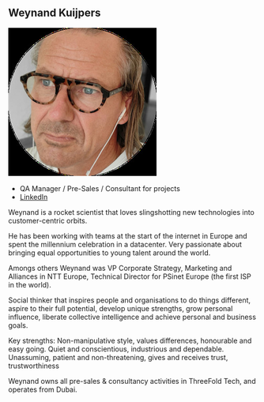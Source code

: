 ## Weynand Kuijpers

![weynand_kuijpers](img/weynand_kuijpers.jpg)

- QA Manager / Pre-Sales / Consultant for projects
- [LinkedIn](https://www.linkedin.com/in/weynandkuijpers/)

Weynand is a rocket scientist that loves slingshotting new technologies into customer-centric orbits. 

He has been working with teams at the start of the internet in Europe and spent the millennium celebration in a datacenter. Very passionate about bringing equal opportunities to young talent around the world.

Amongs others Weynand was VP Corporate Strategy, Marketing and Alliances in NTT Europe, Technical Director for PSinet Europe (the first ISP in the world).

Social thinker that inspires people and organisations to do things different, aspire to their full potential, develop unique strengths, grow personal influence, liberate collective intelligence and achieve personal and business goals.

Key strengths: Non-manipulative style, values differences, honourable and easy going. Quiet and conscientious, industrious and dependable. Unassuming, patient and non-threatening, gives and receives trust, trustworthiness 

Weynand owns all pre-sales & consultancy activities in ThreeFold Tech,
and operates from Dubai.
